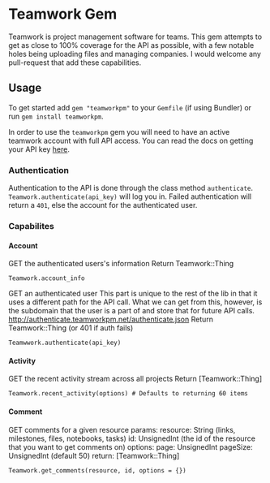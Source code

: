 # Teamwork Gem

Teamwork is project management software for teams.  This gem attempts to get as close to 100% coverage for the API as possible,
with a few notable holes being uploading files and managing companies.  I would welcome any pull-request that add these capabilities.

## Usage

To get started add `gem "teamworkpm"` to your `Gemfile` (if using Bundler) or run `gem install teamworkpm`.

In order to use the `teamworkpm` gem you will need to have an active teamwork account with full API access.  You can read the docs
on getting your API key [here](http://developer.teamwork.com/enabletheapiandgetyourkey).

### Authentication

Authentication to the API is done through the class method `authenticate`.  `Teamwork.authenticate(api_key)` will log you in.  Failed authentication will return a `401`, else the account for the authenticated user.

### Capabilites

#### Account

GET the authenticated users's information
Return Teamwork::Thing

    Teamwork.account_info


GET an authenticated user
This part is unique to the rest of the lib
in that it uses a different path for the API call.
What we can get from this, however, is the subdomain that the
user is a part of and store that for future API calls.
http://authenticate.teamworkpm.net/authenticate.json
Return Teamwork::Thing (or 401 if auth fails)

    Teamwwork.authenticate(api_key)

#### Activity

GET the recent activity stream across all projects
Return [Teamwork::Thing]

    Teamwork.recent_activity(options) # Defaults to returning 60 items

#### Comment

GET comments for a given resource
params:
  resource: String (links, milestones, files, notebooks, tasks)
  id: UnsignedInt (the id of the resource that you want to get comments on)
options:
  page: UnsignedInt
  pageSize: UnsignedInt (default 50)
return: [Teamwork::Thing]

    Teamwork.get_comments(resource, id, options = {})